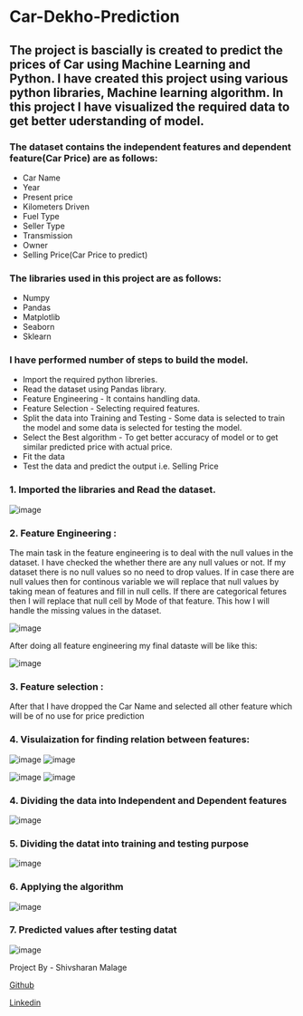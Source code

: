 # Car-Dekho-Prediction

## The project is bascially is created to predict the prices of Car using Machine Learning and Python. I have created this project using various python libraries, Machine learning algorithm. In this project I have visualized the required data to get better uderstanding of model.

### The dataset contains the independent features and dependent feature(Car Price) are as follows:
- Car Name
- Year
- Present price
- Kilometers Driven
- Fuel Type
- Seller Type
- Transmission
- Owner
- Selling Price(Car Price to predict)


### The libraries used in this project are as follows:
- Numpy
- Pandas
- Matplotlib
- Seaborn
- Sklearn

### I have performed number of steps to build the model.
- Import the required python libreries.
- Read the dataset using Pandas library.
- Feature Engineering - It contains handling data.
- Feature Selection - Selecting required features.
- Split the data into Training and Testing - Some data is selected to train the model and some data is selected for testing the model.
- Select the Best algorithm - To get better accuracy of model or to get similar predicted price with actual price.
- Fit the data 
- Test the data and predict the output i.e. Selling Price
### 1. Imported the libraries and Read the dataset.
![image](https://user-images.githubusercontent.com/104545490/175607385-8149fd9d-f768-4072-a408-5c99ecfd294c.png) 

### 2. Feature Engineering : 
  The main task in the feature engineering is to deal with the null values in the dataset.
    I have checked the whether there are any null values or not. If my dataset there is no null values so no need to drop values. 
    If in case there are null values then for continous variable we will replace that null values by taking mean of features and 
    fill in null cells. If there are categorical fetures then I will replace that null cell by Mode of that feature.
    This how I will handle the missing values in the dataset.
    
    
 ![image](https://user-images.githubusercontent.com/104545490/175608634-7c1f6482-29cc-4b74-a410-993280a1349d.png)
 
 After doing all feature engineering my final dataste will be like this:
 
 ![image](https://user-images.githubusercontent.com/104545490/175609990-a704b96f-052a-4fbe-97b6-b9f2bbf673df.png)


 ### 3. Feature selection : 
 
 After that I have dropped the Car Name and selected all other feature which will be of no use for price prediction 
 
 
 ### 4. Visulaization for finding relation between features:
![image](https://user-images.githubusercontent.com/104545490/175610442-826a787f-ad13-4651-b9e8-4a7a1dc940b6.png)
![image](https://user-images.githubusercontent.com/104545490/175610988-cd49f978-050f-41a7-9616-7f13e1cf432e.png)

![image](https://user-images.githubusercontent.com/104545490/175611278-1e5a4846-ebe0-4300-85ee-7f5485e97d1b.png)
![image](https://user-images.githubusercontent.com/104545490/175611340-9a61868d-728b-43fe-8056-9870e0f60e2e.png)

### 4. Dividing the data into Independent and Dependent features

![image](https://user-images.githubusercontent.com/104545490/175611568-082fd94c-47f6-49a1-ae58-c721443c2696.png)

### 5. Dividing the datat into training and testing purpose 

![image](https://user-images.githubusercontent.com/104545490/175612082-0e9d2ed1-5981-47fd-b79c-a9e11b9dcafd.png)

### 6. Applying the algorithm

![image](https://user-images.githubusercontent.com/104545490/175612183-d3d430e8-c875-41b1-a9a7-ec140f8e11e1.png)

### 7. Predicted values after testing datat

![image](https://user-images.githubusercontent.com/104545490/175612386-80b850cd-a4a9-46db-b977-4bcc0fe9d64e.png)


Project By - Shivsharan Malage

[Github](https://github.com/Shivmalge)

[Linkedin](https://www.linkedin.com/in/shivsharan-malage-99802a230/)


 

    

 
                          
